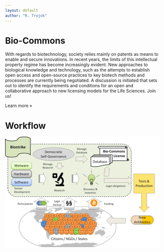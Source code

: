 ```yaml
---
layout: default
author: "R. Trojok"
---
```

<div class="jumbotron">
	<div class="container">
	<h1>Bio-Commons</h1>
	<p>
With regards to biotechnology, society relies mainly on patents as means to enable and secure innovations. In recent years, the limits of this intellectual property regime has become increasingly evident. New approaches to biological knowledge and technology, such as the attempts to establish open access and open-source practices to key biotech methods and processes are currently being negotiated. A discussion is initiated that sets out to identify the requirements and conditions for an open and collaborative approach to new licensing models for the Life Sciences. Join us!
	</p>
        <p><a class="btn btn-primary btn-lg" role="button">Learn more »</a></p>
	</div>
</div>
 


Workflow
==========

<img class="img-responsive" src="img/workflow/biocommons-workflow.png" alt="Workflow">